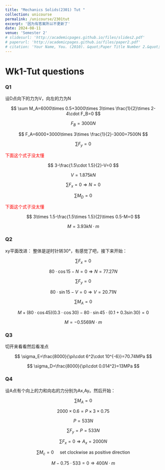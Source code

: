 ```yaml
---
title: "Mechanics Solids(2301) Tut "
collection: unicourse
permalink: /unicourse/2301tut
excerpt: '因为有答案所以不更新了'
date: 2024-08-11
venue: 'Semester 2'
# slidesurl: 'http://academicpages.github.io/files/slides2.pdf'
# paperurl: 'http://academicpages.github.io/files/paper2.pdf'
# citation: 'Your Name, You. (2010). &quot;Paper Title Number 2.&quot; <i>Journal 1</i>. 1(2).'
---
```


# Wk1-Tut questions
### Q1
设D点向下的力为V，向左的力为N

$$
\sum M_A=6000\times 0.5+3000\times 3\times \frac{1}{2}\times 2-4\cdot F_B=0
$$

$$
F_B=3000N
$$

$$
F_A=6000+3000\times 3\times \frac{1}{2}-3000=7500N
$$

$$
\sum F_{y}=0
$$

<font color=red>下面这个式子没太懂</font>

$$
3-\frac{1.5\cdot 1.5}{2}-V=0 
$$

$$
V=1.875kN
$$

$$
\sum F_x=0\Rightarrow N=0
$$

$$
\sum M_D=0
$$

<font color=red>下面这个式子没太懂</font>

$$
3\times 1.5-\frac{1.5\times 1.5}{2}\times 0.5-M=0
$$

$$
M=3.93kN\cdot m
$$


### Q2
xy平面改进： 整体是逆时针转30°，有感觉了吧，接下来开始：

$$
\sum F_x=0
$$

$$
80\cdot \cos15-N=0\Rightarrow N=77.27N
$$

$$
\sum F_y=0
$$

$$
80\cdot \sin15-V=0\Rightarrow V=20.71N
$$

$$
\sum M_A=0
$$

$$
M+(80\cdot\cos45)(0.3\cdot\cos30)-80\cdot\sin45\cdot(0.1+0.3\sin30)=0
$$

$$
M=-0.5569N\cdot m
$$


### Q3
切开来看看然后看准点

$$
\sigma_E=\frac{8000}{\pi\cdot 6^2\cdot 10^{-6}}=70.74MPa
$$

$$
\sigma_D=\frac{8000}{\pi\cdot 0.014^2}=13MPa
$$


### Q4
设A点有个向上的力和向右的力分别为Ax,Ay。然后开始：

$$
\sum M_A=0
$$

$$
2000\times 0.6=P\times 3\times 0.75
$$

$$
P=533N
$$

$$
\sum F_y=P=533N
$$

$$
\sum F_x=0\Rightarrow A_x=2000N
$$

$$
\sum M_c=0\ \ \ \ \ \text{set clockwise as positive direction}
$$

$$
M-0.75\cdot 533=0\Rightarrow 400N\cdot m
$$

